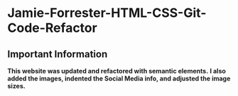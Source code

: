 # Jamie-Forrester-HTML-CSS-Git-Code-Refactor
## Important Information
**This website was updated and refactored with semantic elements.**
**I also added the images, indented the Social Media info, and adjusted the image sizes.**
